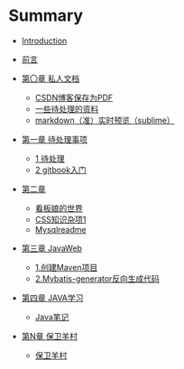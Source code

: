 # Summary

* [Introduction](README.md)
* [前言](prereadme.md)

* [第〇章 私人文档]()
    * [CSDN博客保存为PDF](part0-personalDoc/CSDN博客保存为PDF.md)
    * [一些待处理的资料](part0-personalDoc/一些待处理的资料.md)
    * [markdown（准）实时预览（sublime）](part0-personalDoc/markdown（准）实时预览（sublime）.md) 

* [第一章 待处理事项](part1-git\README.md) 
    * [1 待处理](part1-git\待处理.md)
    * [2 gitbook入门](part1-git\gitbook.md)

* [第二章](part2/README.md)
    * [看板娘的世界](part2/看板娘.md)
    * [CSS知识杂项1](part2/CSS知识杂项1.md)
    * [Mysqlreadme](part2/Mysqlreadme.md)
    
* [第三章 JavaWeb]()
    * [1.创建Maven项目](Part3-JavaWeb/1-创建Maven项目.md)
    * [2.Mybatis-generator反向生成代码](Part3-JavaWeb/2-Mybatis-generator反向生成代码.md)

* [第四章 JAVA学习]()
  * [Java笔记](part4-JAVA_Study\Java笔记.md)

* [第N章 保卫羊村]()
  * [保卫羊村](partN-保卫杨村\保卫羊村.md)

